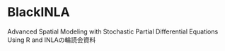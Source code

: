 # BlackINLA
Advanced Spatial Modeling with Stochastic Partial Differential Equations Using R and INLAの輪読会資料
